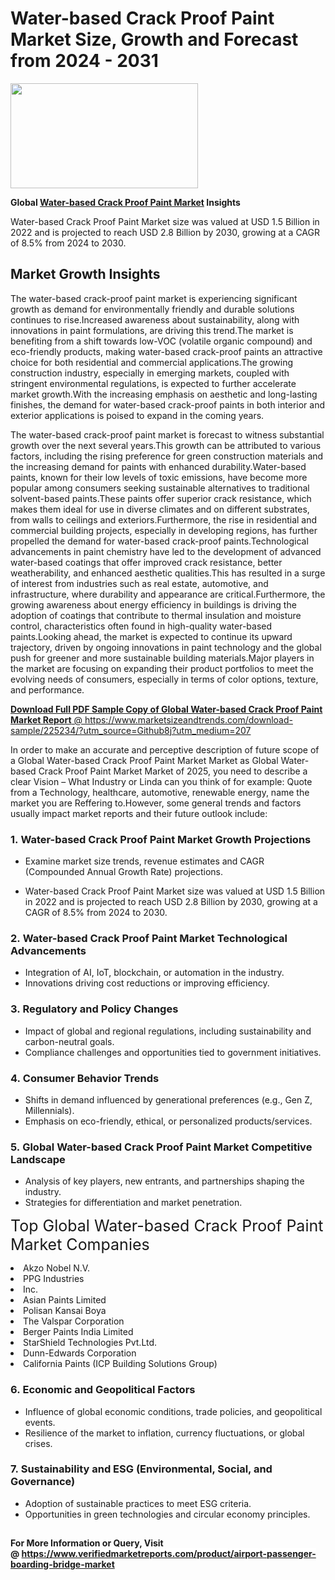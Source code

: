 <H1>Water-based Crack Proof Paint Market Size, Growth and Forecast from 2024 - 2031</H1><img class="aligncenter size-medium wp-image-584254" src="https://thirdeyenews.in/wp-content/uploads/2024/09/Global-Market-Research-300x168.jpeg" alt="" width="300" height="168" /><p><strong>Global&nbsp;<a href="https://www.marketsizeandtrends.com/download-sample/225234/?utm_source=Github8j?utm_medium=207">Water-based Crack Proof Paint Market</a> Insights</strong></p><p>Water-based Crack Proof Paint Market size was valued at USD 1.5 Billion in 2022 and is projected to reach USD 2.8 Billion by 2030, growing at a CAGR of 8.5% from 2024 to 2030.</p><p><h2>Market Growth Insights</h2> <p>The water-based crack-proof paint market is experiencing significant growth as demand for environmentally friendly and durable solutions continues to rise.Increased awareness about sustainability, along with innovations in paint formulations, are driving this trend.The market is benefiting from a shift towards low-VOC (volatile organic compound) and eco-friendly products, making water-based crack-proof paints an attractive choice for both residential and commercial applications.The growing construction industry, especially in emerging markets, coupled with stringent environmental regulations, is expected to further accelerate market growth.With the increasing emphasis on aesthetic and long-lasting finishes, the demand for water-based crack-proof paints in both interior and exterior applications is poised to expand in the coming years.</p> <p><a href="#"></a></p> <p>The water-based crack-proof paint market is forecast to witness substantial growth over the next several years.This growth can be attributed to various factors, including the rising preference for green construction materials and the increasing demand for paints with enhanced durability.Water-based paints, known for their low levels of toxic emissions, have become more popular among consumers seeking sustainable alternatives to traditional solvent-based paints.These paints offer superior crack resistance, which makes them ideal for use in diverse climates and on different substrates, from walls to ceilings and exteriors.Furthermore, the rise in residential and commercial building projects, especially in developing regions, has further propelled the demand for water-based crack-proof paints.Technological advancements in paint chemistry have led to the development of advanced water-based coatings that offer improved crack resistance, better weatherability, and enhanced aesthetic qualities.This has resulted in a surge of interest from industries such as real estate, automotive, and infrastructure, where durability and appearance are critical.Furthermore, the growing awareness about energy efficiency in buildings is driving the adoption of coatings that contribute to thermal insulation and moisture control, characteristics often found in high-quality water-based paints.Looking ahead, the market is expected to continue its upward trajectory, driven by ongoing innovations in paint technology and the global push for greener and more sustainable building materials.Major players in the market are focusing on expanding their product portfolios to meet the evolving needs of consumers, especially in terms of color options, texture, and performance.<p><a href="#"></p><p><span class=""><strong>Download Full PDF Sample Copy of Global Water-based Crack Proof Paint Market Report</strong> @ <a href="https://www.marketsizeandtrends.com/download-sample/225234/?utm_source=Github8j?utm_medium=207" target="_blank">https://www.marketsizeandtrends.com/download-sample/225234/?utm_source=Github8j?utm_medium=207</a></span></p><p>In order to make an accurate and perceptive description of future scope of a Global&nbsp;Water-based Crack Proof Paint Market Market as Global&nbsp;Water-based Crack Proof Paint Market Market of 2025, you need to describe a clear Vision &ndash; What Industry or Linda can you think of for example: Quote from a Technology, healthcare, automotive, renewable energy, name the market you are Reffering to.However, some general trends and factors usually impact market reports and their future outlook include:</p><h3>1.&nbsp;<strong>Water-based Crack Proof Paint Market Growth Projections</strong></h3><ul><li>Examine market size trends, revenue estimates and CAGR (Compounded Annual Growth Rate) projections.</li><li><p>Water-based Crack Proof Paint Market size was valued at USD 1.5 Billion in 2022 and is projected to reach USD 2.8 Billion by 2030, growing at a CAGR of 8.5% from 2024 to 2030.</p></li></ul><h3>2.&nbsp;<strong>Water-based Crack Proof Paint Market Technological Advancements</strong></h3><ul><li>Integration of AI, IoT, blockchain, or automation in the industry.</li><li>Innovations driving cost reductions or improving efficiency.</li></ul><h3>3.&nbsp;<strong>Regulatory and Policy Changes</strong></h3><ul><li>Impact of global and regional regulations, including sustainability and carbon-neutral goals.</li><li>Compliance challenges and opportunities tied to government initiatives.</li></ul><h3>4.&nbsp;<strong>Consumer Behavior Trends</strong></h3><ul><li>Shifts in demand influenced by generational preferences (e.g., Gen Z, Millennials).</li><li>Emphasis on eco-friendly, ethical, or personalized products/services.</li></ul><h3>5.&nbsp;<strong>Global Water-based Crack Proof Paint Market Competitive Landscape</strong></h3><ul><li>Analysis of key players, new entrants, and partnerships shaping the industry.</li><li>Strategies for differentiation and market penetration.</li></ul><p data-pm-slice="1 1 []"><span style="color: inherit; font-family: inherit; font-size: 25px;">Top Global Water-based Crack Proof Paint Market Companies</span></p><div class="" data-test-id=""><p><li>Akzo Nobel N.V.</li><li> PPG Industries</li><li> Inc.</li><li> Asian Paints Limited</li><li> Polisan Kansai Boya</li><li> The Valspar Corporation</li><li> Berger Paints India Limited</li><li> StarShield Technologies Pvt.Ltd.</li><li> Dunn-Edwards Corporation</li><li> California Paints (ICP Building Solutions Group)</li></p></div><h3>6.&nbsp;<strong>Economic and Geopolitical Factors</strong></h3><ul><li>Influence of global economic conditions, trade policies, and geopolitical events.</li><li>Resilience of the market to inflation, currency fluctuations, or global crises.</li></ul><h3>7.&nbsp;<strong>Sustainability and ESG (Environmental, Social, and Governance)</strong></h3><ul><li>Adoption of sustainable practices to meet ESG criteria.</li><li>Opportunities in green technologies and circular economy principles.</li></ul><h2><strong style="font-size: 14px;">For More Information or Query, Visit @&nbsp;</strong><a style="background-color: #ffffff; font-size: 14px;" href="https://www.marketsizeandtrends.com/report/water-based-crack-proof-paint-market/" target="_blank">https://www.verifiedmarketreports.com/product/airport-passenger-boarding-bridge-market</a></h2>